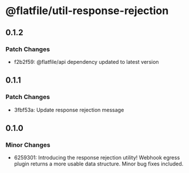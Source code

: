 # @flatfile/util-response-rejection

## 0.1.2

### Patch Changes

- f2b2f59: @flatfile/api dependency updated to latest version

## 0.1.1

### Patch Changes

- 3fbf53a: Update response rejection message

## 0.1.0

### Minor Changes

- 6259301: Introducing the response rejection utility! Webhook egress plugin returns a more usable data structure. Minor bug fixes included.
